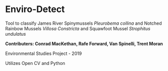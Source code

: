 # Enviro-Detect

Tool to classify James River Spinymussels *Pleurobema collina* and Notched Rainbow Mussels *Villosa Constricta* and Squawfoot Mussel *Strophitus undulatus*

**Contributers: Conrad MacKethan, Rafe Forward, Van Spinelli, Trent Moran**

Environmental Studies Project - 2019

Utilizes Open CV and Python
